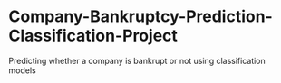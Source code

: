 # Company-Bankruptcy-Prediction-Classification-Project
Predicting whether a company is bankrupt or not using classification models
